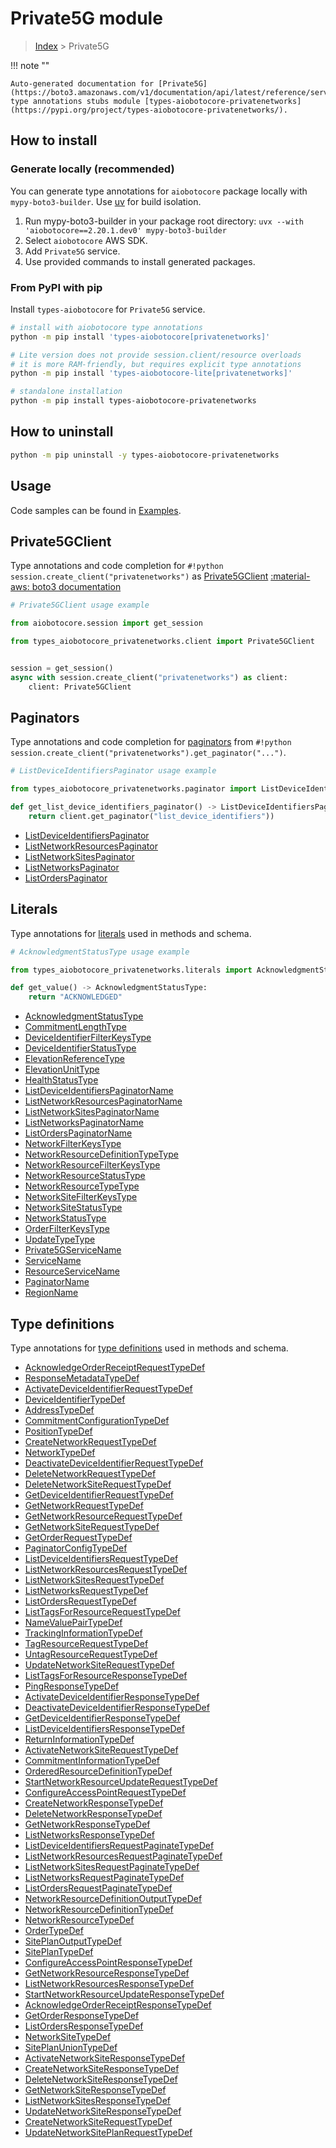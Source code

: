 # Private5G module

> [Index](../README.md) > Private5G


!!! note ""

    Auto-generated documentation for [Private5G](https://boto3.amazonaws.com/v1/documentation/api/latest/reference/services/privatenetworks.html#private5g)
    type annotations stubs module [types-aiobotocore-privatenetworks](https://pypi.org/project/types-aiobotocore-privatenetworks/).

## How to install

### Generate locally (recommended)

You can generate type annotations for `aiobotocore` package locally with `mypy-boto3-builder`.
Use [uv](https://docs.astral.sh/uv/getting-started/installation/) for build isolation.

1. Run mypy-boto3-builder in your package root directory: `uvx --with 'aiobotocore==2.20.1.dev0' mypy-boto3-builder`
1. Select `aiobotocore` AWS SDK.
1. Add `Private5G` service.
1. Use provided commands to install generated packages.



### From PyPI with pip

Install `types-aiobotocore` for `Private5G` service.

```bash
# install with aiobotocore type annotations
python -m pip install 'types-aiobotocore[privatenetworks]'

# Lite version does not provide session.client/resource overloads
# it is more RAM-friendly, but requires explicit type annotations
python -m pip install 'types-aiobotocore-lite[privatenetworks]'

# standalone installation
python -m pip install types-aiobotocore-privatenetworks
```



## How to uninstall

```bash
python -m pip uninstall -y types-aiobotocore-privatenetworks
```

## Usage

Code samples can be found in [Examples](./usage.md).

## Private5GClient

Type annotations and code completion for  `#!python session.create_client("privatenetworks")` as [Private5GClient](./client.md)
[:material-aws: boto3 documentation](https://boto3.amazonaws.com/v1/documentation/api/latest/reference/services/privatenetworks.html#Private5G.Client)

```python
# Private5GClient usage example

from aiobotocore.session import get_session

from types_aiobotocore_privatenetworks.client import Private5GClient


session = get_session()
async with session.create_client("privatenetworks") as client:
    client: Private5GClient
```


## Paginators

Type annotations and code completion for
[paginators](./paginators.md)
from `#!python session.create_client("privatenetworks").get_paginator("...")`.

```python
# ListDeviceIdentifiersPaginator usage example

from types_aiobotocore_privatenetworks.paginator import ListDeviceIdentifiersPaginator

def get_list_device_identifiers_paginator() -> ListDeviceIdentifiersPaginator:
    return client.get_paginator("list_device_identifiers"))
```

- [ListDeviceIdentifiersPaginator](./paginators.md#listdeviceidentifierspaginator)
- [ListNetworkResourcesPaginator](./paginators.md#listnetworkresourcespaginator)
- [ListNetworkSitesPaginator](./paginators.md#listnetworksitespaginator)
- [ListNetworksPaginator](./paginators.md#listnetworkspaginator)
- [ListOrdersPaginator](./paginators.md#listorderspaginator)








## Literals

Type annotations for [literals](./literals.md) used in methods and schema.

```python
# AcknowledgmentStatusType usage example

from types_aiobotocore_privatenetworks.literals import AcknowledgmentStatusType

def get_value() -> AcknowledgmentStatusType:
    return "ACKNOWLEDGED"
```

- [AcknowledgmentStatusType](./literals.md#acknowledgmentstatustype)
- [CommitmentLengthType](./literals.md#commitmentlengthtype)
- [DeviceIdentifierFilterKeysType](./literals.md#deviceidentifierfilterkeystype)
- [DeviceIdentifierStatusType](./literals.md#deviceidentifierstatustype)
- [ElevationReferenceType](./literals.md#elevationreferencetype)
- [ElevationUnitType](./literals.md#elevationunittype)
- [HealthStatusType](./literals.md#healthstatustype)
- [ListDeviceIdentifiersPaginatorName](./literals.md#listdeviceidentifierspaginatorname)
- [ListNetworkResourcesPaginatorName](./literals.md#listnetworkresourcespaginatorname)
- [ListNetworkSitesPaginatorName](./literals.md#listnetworksitespaginatorname)
- [ListNetworksPaginatorName](./literals.md#listnetworkspaginatorname)
- [ListOrdersPaginatorName](./literals.md#listorderspaginatorname)
- [NetworkFilterKeysType](./literals.md#networkfilterkeystype)
- [NetworkResourceDefinitionTypeType](./literals.md#networkresourcedefinitiontypetype)
- [NetworkResourceFilterKeysType](./literals.md#networkresourcefilterkeystype)
- [NetworkResourceStatusType](./literals.md#networkresourcestatustype)
- [NetworkResourceTypeType](./literals.md#networkresourcetypetype)
- [NetworkSiteFilterKeysType](./literals.md#networksitefilterkeystype)
- [NetworkSiteStatusType](./literals.md#networksitestatustype)
- [NetworkStatusType](./literals.md#networkstatustype)
- [OrderFilterKeysType](./literals.md#orderfilterkeystype)
- [UpdateTypeType](./literals.md#updatetypetype)
- [Private5GServiceName](./literals.md#private5gservicename)
- [ServiceName](./literals.md#servicename)
- [ResourceServiceName](./literals.md#resourceservicename)
- [PaginatorName](./literals.md#paginatorname)
- [RegionName](./literals.md#regionname)




## Type definitions

Type annotations for [type definitions](./type_defs.md) used in methods and schema.

- [AcknowledgeOrderReceiptRequestTypeDef](./type_defs.md#acknowledgeorderreceiptrequesttypedef)
- [ResponseMetadataTypeDef](./type_defs.md#responsemetadatatypedef)
- [ActivateDeviceIdentifierRequestTypeDef](./type_defs.md#activatedeviceidentifierrequesttypedef)
- [DeviceIdentifierTypeDef](./type_defs.md#deviceidentifiertypedef)
- [AddressTypeDef](./type_defs.md#addresstypedef)
- [CommitmentConfigurationTypeDef](./type_defs.md#commitmentconfigurationtypedef)
- [PositionTypeDef](./type_defs.md#positiontypedef)
- [CreateNetworkRequestTypeDef](./type_defs.md#createnetworkrequesttypedef)
- [NetworkTypeDef](./type_defs.md#networktypedef)
- [DeactivateDeviceIdentifierRequestTypeDef](./type_defs.md#deactivatedeviceidentifierrequesttypedef)
- [DeleteNetworkRequestTypeDef](./type_defs.md#deletenetworkrequesttypedef)
- [DeleteNetworkSiteRequestTypeDef](./type_defs.md#deletenetworksiterequesttypedef)
- [GetDeviceIdentifierRequestTypeDef](./type_defs.md#getdeviceidentifierrequesttypedef)
- [GetNetworkRequestTypeDef](./type_defs.md#getnetworkrequesttypedef)
- [GetNetworkResourceRequestTypeDef](./type_defs.md#getnetworkresourcerequesttypedef)
- [GetNetworkSiteRequestTypeDef](./type_defs.md#getnetworksiterequesttypedef)
- [GetOrderRequestTypeDef](./type_defs.md#getorderrequesttypedef)
- [PaginatorConfigTypeDef](./type_defs.md#paginatorconfigtypedef)
- [ListDeviceIdentifiersRequestTypeDef](./type_defs.md#listdeviceidentifiersrequesttypedef)
- [ListNetworkResourcesRequestTypeDef](./type_defs.md#listnetworkresourcesrequesttypedef)
- [ListNetworkSitesRequestTypeDef](./type_defs.md#listnetworksitesrequesttypedef)
- [ListNetworksRequestTypeDef](./type_defs.md#listnetworksrequesttypedef)
- [ListOrdersRequestTypeDef](./type_defs.md#listordersrequesttypedef)
- [ListTagsForResourceRequestTypeDef](./type_defs.md#listtagsforresourcerequesttypedef)
- [NameValuePairTypeDef](./type_defs.md#namevaluepairtypedef)
- [TrackingInformationTypeDef](./type_defs.md#trackinginformationtypedef)
- [TagResourceRequestTypeDef](./type_defs.md#tagresourcerequesttypedef)
- [UntagResourceRequestTypeDef](./type_defs.md#untagresourcerequesttypedef)
- [UpdateNetworkSiteRequestTypeDef](./type_defs.md#updatenetworksiterequesttypedef)
- [ListTagsForResourceResponseTypeDef](./type_defs.md#listtagsforresourceresponsetypedef)
- [PingResponseTypeDef](./type_defs.md#pingresponsetypedef)
- [ActivateDeviceIdentifierResponseTypeDef](./type_defs.md#activatedeviceidentifierresponsetypedef)
- [DeactivateDeviceIdentifierResponseTypeDef](./type_defs.md#deactivatedeviceidentifierresponsetypedef)
- [GetDeviceIdentifierResponseTypeDef](./type_defs.md#getdeviceidentifierresponsetypedef)
- [ListDeviceIdentifiersResponseTypeDef](./type_defs.md#listdeviceidentifiersresponsetypedef)
- [ReturnInformationTypeDef](./type_defs.md#returninformationtypedef)
- [ActivateNetworkSiteRequestTypeDef](./type_defs.md#activatenetworksiterequesttypedef)
- [CommitmentInformationTypeDef](./type_defs.md#commitmentinformationtypedef)
- [OrderedResourceDefinitionTypeDef](./type_defs.md#orderedresourcedefinitiontypedef)
- [StartNetworkResourceUpdateRequestTypeDef](./type_defs.md#startnetworkresourceupdaterequesttypedef)
- [ConfigureAccessPointRequestTypeDef](./type_defs.md#configureaccesspointrequesttypedef)
- [CreateNetworkResponseTypeDef](./type_defs.md#createnetworkresponsetypedef)
- [DeleteNetworkResponseTypeDef](./type_defs.md#deletenetworkresponsetypedef)
- [GetNetworkResponseTypeDef](./type_defs.md#getnetworkresponsetypedef)
- [ListNetworksResponseTypeDef](./type_defs.md#listnetworksresponsetypedef)
- [ListDeviceIdentifiersRequestPaginateTypeDef](./type_defs.md#listdeviceidentifiersrequestpaginatetypedef)
- [ListNetworkResourcesRequestPaginateTypeDef](./type_defs.md#listnetworkresourcesrequestpaginatetypedef)
- [ListNetworkSitesRequestPaginateTypeDef](./type_defs.md#listnetworksitesrequestpaginatetypedef)
- [ListNetworksRequestPaginateTypeDef](./type_defs.md#listnetworksrequestpaginatetypedef)
- [ListOrdersRequestPaginateTypeDef](./type_defs.md#listordersrequestpaginatetypedef)
- [NetworkResourceDefinitionOutputTypeDef](./type_defs.md#networkresourcedefinitionoutputtypedef)
- [NetworkResourceDefinitionTypeDef](./type_defs.md#networkresourcedefinitiontypedef)
- [NetworkResourceTypeDef](./type_defs.md#networkresourcetypedef)
- [OrderTypeDef](./type_defs.md#ordertypedef)
- [SitePlanOutputTypeDef](./type_defs.md#siteplanoutputtypedef)
- [SitePlanTypeDef](./type_defs.md#siteplantypedef)
- [ConfigureAccessPointResponseTypeDef](./type_defs.md#configureaccesspointresponsetypedef)
- [GetNetworkResourceResponseTypeDef](./type_defs.md#getnetworkresourceresponsetypedef)
- [ListNetworkResourcesResponseTypeDef](./type_defs.md#listnetworkresourcesresponsetypedef)
- [StartNetworkResourceUpdateResponseTypeDef](./type_defs.md#startnetworkresourceupdateresponsetypedef)
- [AcknowledgeOrderReceiptResponseTypeDef](./type_defs.md#acknowledgeorderreceiptresponsetypedef)
- [GetOrderResponseTypeDef](./type_defs.md#getorderresponsetypedef)
- [ListOrdersResponseTypeDef](./type_defs.md#listordersresponsetypedef)
- [NetworkSiteTypeDef](./type_defs.md#networksitetypedef)
- [SitePlanUnionTypeDef](./type_defs.md#siteplanuniontypedef)
- [ActivateNetworkSiteResponseTypeDef](./type_defs.md#activatenetworksiteresponsetypedef)
- [CreateNetworkSiteResponseTypeDef](./type_defs.md#createnetworksiteresponsetypedef)
- [DeleteNetworkSiteResponseTypeDef](./type_defs.md#deletenetworksiteresponsetypedef)
- [GetNetworkSiteResponseTypeDef](./type_defs.md#getnetworksiteresponsetypedef)
- [ListNetworkSitesResponseTypeDef](./type_defs.md#listnetworksitesresponsetypedef)
- [UpdateNetworkSiteResponseTypeDef](./type_defs.md#updatenetworksiteresponsetypedef)
- [CreateNetworkSiteRequestTypeDef](./type_defs.md#createnetworksiterequesttypedef)
- [UpdateNetworkSitePlanRequestTypeDef](./type_defs.md#updatenetworksiteplanrequesttypedef)

